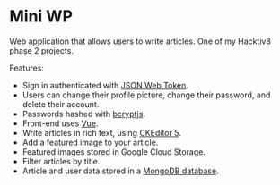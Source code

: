 # Mini WP

Web application that allows users to write articles. One of my Hacktiv8 phase 2 projects.

Features: 
- Sign in authenticated with [JSON Web Token](https://jwt.io/).
- Users can change their profile picture, change their password, and delete their account.
- Passwords hashed with [bcryptjs](https://www.npmjs.com/package/bcryptjs).
- Front-end uses [Vue](https://vuejs.org/).
- Write articles in rich text, using [CKEditor 5](https://ckeditor.com/ckeditor-5/).
- Add a featured image to your article.
- Featured images stored in Google Cloud Storage.
- Filter articles by title.
- Article and user data stored in a [MongoDB database](https://www.mongodb.com/).